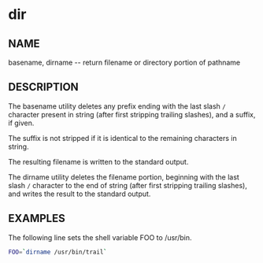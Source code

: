 # dir

## NAME

basename, dirname -- return filename or directory portion of pathname

## DESCRIPTION

The basename utility deletes any prefix ending with the last slash `/` character present in string (after first stripping trailing slashes), and a suffix, if given.  

The suffix is not stripped if it is identical to the remaining characters in string.

The resulting filename is written to the standard output.

The dirname utility deletes the filename portion, beginning with the last slash `/` character to the end of string (after first stripping trailing slashes), and writes the result to the standard output.

## EXAMPLES

The following line sets the shell variable FOO to /usr/bin.

```bash
FOO=`dirname /usr/bin/trail`
```
